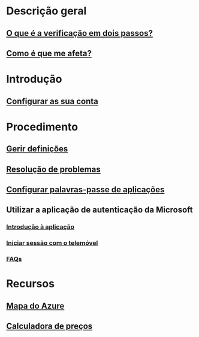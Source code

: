 # Descrição geral
## [O que é a verificação em dois passos?](multi-factor-authentication-end-user.md)
## [Como é que me afeta?](multi-factor-authentication-end-user-signin.md)

# Introdução
## [Configurar as sua conta](multi-factor-authentication-end-user-first-time.md)

# Procedimento
## [Gerir definições](multi-factor-authentication-end-user-manage-settings.md)
## [Resolução de problemas](multi-factor-authentication-end-user-troubleshoot.md)
## [Configurar palavras-passe de aplicações](multi-factor-authentication-end-user-app-passwords.md)
## Utilizar a aplicação de autenticação da Microsoft
### [Introdução à aplicação](microsoft-authenticator-app-how-to.md)
### [Iniciar sessão com o telemóvel](microsoft-authenticator-app-phone-signin-faq.md)
### [FAQs](microsoft-authenticator-app-faq.md)
# Recursos
## [Mapa do Azure](https://azure.microsoft.com/roadmap/?category=security-identity)
## [Calculadora de preços](https://azure.microsoft.com/pricing/calculator/)
